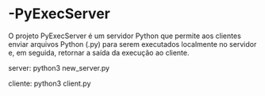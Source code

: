 # -PyExecServer
O projeto PyExecServer é um servidor Python que permite aos clientes enviar arquivos Python (.py) para serem executados localmente no servidor e, em seguida, retornar a saída da execução ao cliente.

server:
python3 new_server.py

cliente:
python3 client.py
